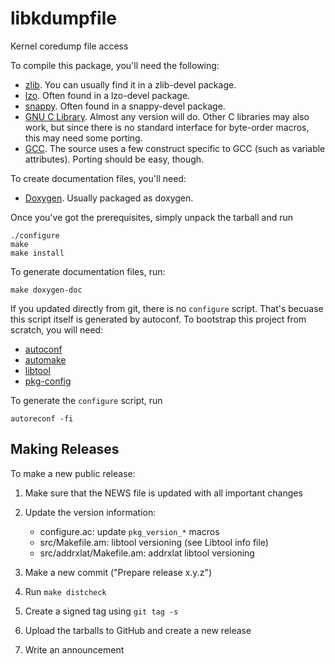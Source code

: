 libkdumpfile
============

Kernel coredump file access

To compile this package, you'll need the following:

* [zlib](http://www.zlib.net/). You can usually find it in a zlib-devel
  package.
* [lzo](http://www.oberhumer.com/opensource/lzo/). Often found in a
  lzo-devel package.
* [snappy](https://code.google.com/p/snappy/). Often found in a snappy-devel
   package.
* [GNU C Library](http://www.gnu.org/software/libc/libc.html). Almost
  any version will do. Other C libraries may also work, but since there
  is no standard interface for byte-order macros, this may need some porting.
* [GCC](http://gcc.gnu.org/). The source uses a few construct specific
  to GCC (such as variable attributes). Porting should be easy, though.

To create documentation files, you'll need:

* [Doxygen](http://www.doxygen.org/). Usually packaged as doxygen.

Once you've got the prerequisites, simply unpack the tarball and run


	./configure
	make
	make install

To generate documentation files, run:

	make doxygen-doc

If you updated directly from git, there is no `configure` script. That's
becuase this script itself is generated by autoconf. To bootstrap this
project from scratch, you will need:

* [autoconf](https://www.gnu.org/software/autoconf/)
* [automake](https://www.gnu.org/software/automake/)
* [libtool](https://www.gnu.org/software/libtool/)
* [pkg-config](https://www.freedesktop.org/wiki/Software/pkg-config/)

To generate the `configure` script, run

	autoreconf -fi

Making Releases
---------------

To make a new public release:

1. Make sure that the NEWS file is updated with all important changes
2. Update the version information:
    * configure.ac: update `pkg_version_*` macros
    * src/Makefile.am: libtool versioning (see Libtool info file)
    * src/addrxlat/Makefile.am: addrxlat libtool versioning

3. Make a new commit ("Prepare release x.y.z")
4. Run `make distcheck`
5. Create a signed tag using `git tag -s`
6. Upload the tarballs to GitHub and create a new release
7. Write an announcement
